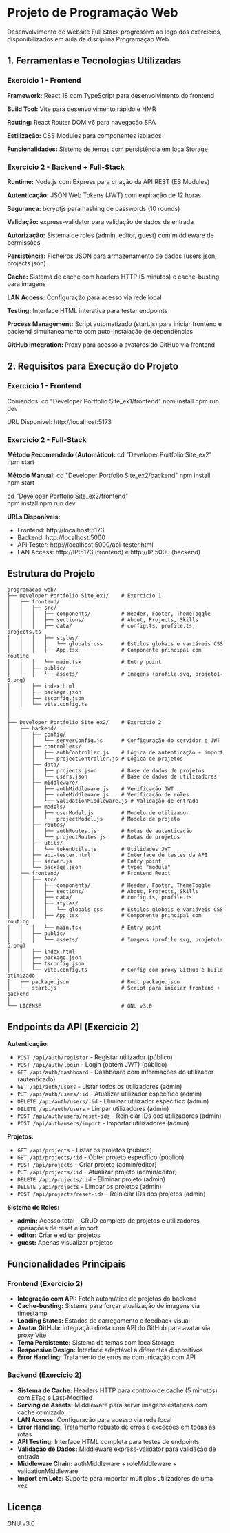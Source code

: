 # Projeto de Programação Web

Desenvolvimento de Website Full Stack progressivo ao logo dos exercicios, disponibilizados em aula da disciplina Programação Web.

## 1. Ferramentas e Tecnologias Utilizadas

### Exercício 1 - Frontend

**Framework:** React 18 com TypeScript para desenvolvimento do frontend

**Build Tool:** Vite para desenvolvimento rápido e HMR

**Routing:** React Router DOM v6 para navegação SPA

**Estilização:** CSS Modules para componentes isolados

**Funcionalidades:** Sistema de temas com persistência em localStorage

### Exercício 2 - Backend + Full-Stack

**Runtime:** Node.js com Express para criação da API REST (ES Modules)

**Autenticação:** JSON Web Tokens (JWT) com expiração de 12 horas

**Segurança:** bcryptjs para hashing de passwords (10 rounds)

**Validação:** express-validator para validação de dados de entrada

**Autorização:** Sistema de roles (admin, editor, guest) com middleware de permissões

**Persistência:** Ficheiros JSON para armazenamento de dados (users.json, projects.json)

**Cache:** Sistema de cache com headers HTTP (5 minutos) e cache-busting para imagens

**LAN Access:** Configuração para acesso via rede local

**Testing:** Interface HTML interativa para testar endpoints

**Process Management:** Script automatizado (start.js) para iniciar frontend e backend simultaneamente com auto-instalação de dependências

**GitHub Integration:** Proxy para acesso a avatares do GitHub via frontend

## 2. Requisitos para Execução do Projeto

### Exercício 1 - Frontend

Comandos:
cd "Developer Portfolio Site_ex1/frontend"
npm install
npm run dev

URL Disponivel: http://localhost:5173

### Exercício 2 - Full-Stack

**Método Recomendado (Automático):**
cd "Developer Portfolio Site_ex2"
npm start

**Método Manual:**
cd "Developer Portfolio Site_ex2/backend"
npm install
npm start

cd "Developer Portfolio Site_ex2/frontend"  
npm install
npm run dev

**URLs Disponíveis:**
- Frontend: http://localhost:5173
- Backend: http://localhost:5000
- API Tester: http://localhost:5000/api-tester.html
- LAN Access: http://IP:5173 (frontend) e http://IP:5000 (backend)


## Estrutura do Projeto

```
programacao-web/
├── Developer Portfolio Site_ex1/    # Exercício 1
│   ├── frontend/
│   │   ├── src/
│   │   │   ├── components/          # Header, Footer, ThemeToggle
│   │   │   ├── sections/            # About, Projects, Skills
│   │   │   ├── data/                # config.ts, profile.ts, projects.ts
│   │   │   ├── styles/
│   │   │   │   └── globals.css      # Estilos globais e variáveis CSS
│   │   │   ├── App.tsx              # Componente principal com routing
│   │   │   └── main.tsx             # Entry point
│   │   ├── public/
│   │   │   └── assets/              # Imagens (profile.svg, projeto1-6.png)
│   │   ├── index.html
│   │   ├── package.json
│   │   ├── tsconfig.json
│   │   └── vite.config.ts
│
│
├── Developer Portfolio Site_ex2/    # Exercício 2
│   ├── backend/
│   │   ├── config/
│   │   │   └── serverConfig.js      # Configuração do servidor e JWT
│   │   ├── controllers/
│   │   │   ├── authController.js    # Lógica de autenticação + import
│   │   │   └── projectController.js # Lógica de projetos
│   │   ├── data/
│   │   │   ├── projects.json        # Base de dados de projetos
│   │   │   └── users.json           # Base de dados de utilizadores
│   │   ├── middleware/
│   │   │   ├── authMiddleware.js    # Verificação JWT
│   │   │   ├── roleMiddleware.js    # Verificação de roles
│   │   │   └── validationMiddleware.js # Validação de entrada
│   │   ├── models/
│   │   │   ├── userModel.js         # Modelo de utilizador
│   │   │   └── projectModel.js      # Modelo de projeto
│   │   ├── routes/
│   │   │   ├── authRoutes.js        # Rotas de autenticação
│   │   │   └── projectRoutes.js     # Rotas de projetos
│   │   ├── utils/
│   │   │   └── tokenUtils.js        # Utilidades JWT
│   │   ├── api-tester.html          # Interface de testes da API
│   │   ├── server.js                # Entry point
│   │   └── package.json             # type: "module"
│   ├── frontend/                    # Frontend React
│   │   ├── src/
│   │   │   ├── components/          # Header, Footer, ThemeToggle
│   │   │   ├── sections/            # About, Projects, Skills
│   │   │   ├── data/                # config.ts, profile.ts
│   │   │   ├── styles/
│   │   │   │   └── globals.css      # Estilos globais e variáveis CSS
│   │   │   ├── App.tsx              # Componente principal com routing
│   │   │   └── main.tsx             # Entry point
│   │   ├── public/
│   │   │   └── assets/              # Imagens (profile.svg, projeto1-6.png)
│   │   ├── index.html
│   │   ├── package.json
│   │   ├── tsconfig.json
│   │   └── vite.config.ts           # Config com proxy GitHub e build otimizado
│   ├── package.json                 # Root package.json
│   └── start.js                     # Script para iniciar frontend + backend
│
└── LICENSE                          # GNU v3.0
```

## Endpoints da API (Exercício 2)

**Autenticação:**
- `POST /api/auth/register` - Registar utilizador (público)
- `POST /api/auth/login` - Login (obtém JWT) (público)
- `GET /api/auth/dashboard` - Dashboard com informações do utilizador (autenticado)
- `GET /api/auth/users` - Listar todos os utilizadores (admin)
- `PUT /api/auth/users/:id` - Atualizar utilizador específico (admin)
- `DELETE /api/auth/users/:id` - Eliminar utilizador específico (admin)
- `DELETE /api/auth/users` - Limpar utilizadores (admin)
- `POST /api/auth/users/reset-ids` - Reiniciar IDs dos utilizadores (admin)
- `POST /api/auth/users/import` - Importar utilizadores (admin)

**Projetos:**
- `GET /api/projects` - Listar os projetos (público)
- `GET /api/projects/:id` - Obter projeto específico (público)
- `POST /api/projects` - Criar projeto (admin/editor)
- `PUT /api/projects/:id` - Atualizar projeto (admin/editor)
- `DELETE /api/projects/:id` - Eliminar projeto (admin)
- `DELETE /api/projects` - Limpar os projetos (admin)
- `POST /api/projects/reset-ids` - Reiniciar IDs dos projetos (admin)

**Sistema de Roles:**
- **admin:** Acesso total - CRUD completo de projetos e utilizadores, operações de reset e import
- **editor:** Criar e editar projetos
- **guest:** Apenas visualizar projetos

## Funcionalidades Principais

### Frontend (Exercício 2)
- **Integração com API:** Fetch automático de projetos do backend
- **Cache-busting:** Sistema para forçar atualização de imagens via timestamp
- **Loading States:** Estados de carregamento e feedback visual
- **Avatar GitHub:** Integração direta com API do GitHub para avatar via proxy Vite
- **Tema Persistente:** Sistema de temas com localStorage
- **Responsive Design:** Interface adaptável a diferentes dispositivos
- **Error Handling:** Tratamento de erros na comunicação com API

### Backend (Exercício 2)
- **Sistema de Cache:** Headers HTTP para controlo de cache (5 minutos) com ETag e Last-Modified
- **Serving de Assets:** Middleware para servir imagens estáticas com cache otimizado
- **LAN Access:** Configuração para acesso via rede local
- **Error Handling:** Tratamento robusto de erros e exceções em todas as rotas
- **API Testing:** Interface HTML completa para testes de endpoints
- **Validação de Dados:** Middleware express-validator para validação de entrada
- **Middleware Chain:** authMiddleware + roleMiddleware + validationMiddleware
- **Import em Lote:** Suporte para importar múltiplos utilizadores de uma vez

## Licença
GNU v3.0